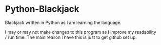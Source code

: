 # Python-Blackjack
Blackjack written in Python as I am learning the language.

I may or may not make changes to this program as I improve my readability / run time. The main reason I have this is just to get github set up.
